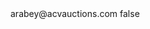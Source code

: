 <?xml version="1.0" encoding="UTF-8"?>
<CustomMetadata xmlns="http://soap.sforce.com/2006/04/metadata">
    <label>arabey@acvauctions.com</label>
    <protected>false</protected>
</CustomMetadata>
